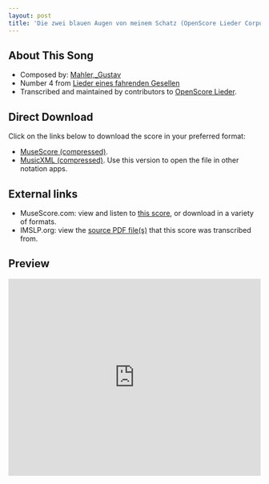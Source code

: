 ```yaml
---
layout: post
title: 'Die zwei blauen Augen von meinem Schatz (OpenScore Lieder Corpus)'
---
```


## About This Song

- Composed by: [Mahler,_Gustav](https://fourscoreandmore.org/openscore/lieder/Mahler,_Gustav)
- Number 4 from [Lieder eines fahrenden Gesellen](https://fourscoreandmore.org/openscore/lieder/Mahler,_Gustav/Lieder_eines_fahrenden_Gesellen)
- Transcribed and maintained by contributors to [OpenScore Lieder].

[OpenScore Lieder]: https://musescore.com/openscore-lieder-corpus

## Direct Download

Click on the links below to download the score in your preferred format:
- [MuseScore (compressed)](https://github.com/openscore/lieder/blob/main/scores/Mahler,_Gustav/Lieder_eines_fahrenden_Gesellen/4_Die_zwei_blauen_Augen_von_meinem_Schatz/lc5026316.mscz?raw=true).
- [MusicXML (compressed)](https://github.com/openscore/lieder/blob/main/scores/Mahler,_Gustav/Lieder_eines_fahrenden_Gesellen/4_Die_zwei_blauen_Augen_von_meinem_Schatz/lc5026316.mxl?raw=true). Use this version to open the file in other notation apps.

## External links

- MuseScore.com: view and listen to [this score][MuseScore], or download in a variety of formats.
- IMSLP.org: view the [source PDF file(s)][IMSLP] that this score was transcribed from.

[MuseScore]: https://musescore.com/score/5026316
[IMSLP]: https://imslp.org/wiki/Special:ReverseLookup/20510

## Preview

<iframe width="100%" height="394" src="https://musescore.com/openscore-lieder-corpus/scores/5026316/embed" frameborder="0" allowfullscreen allow="autoplay; fullscreen"></iframe>
